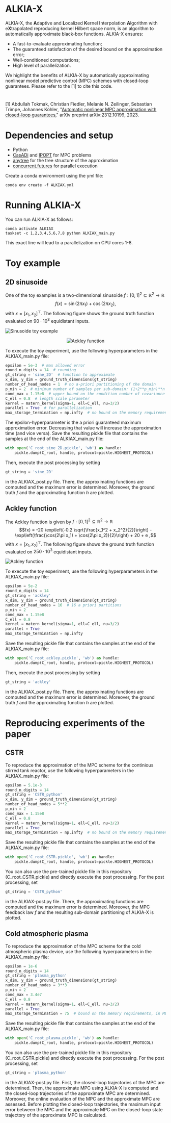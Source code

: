 # ALKIA-X
ALKIA-X, the **A**daptive and **L**ocalized **K**ernel **I**nterpolation **A**lgorithm with e**X**trapolated reproducing kernel Hilbert space norm, is an algorithm to automatically approximate black-box functions. 
ALKIA-X ensures:
* A fast-to-evaluate approximating function;
* The guaranteed satisfaction of the desired bound on the approximation error;
* Well-conditioned computations;
* High level of parallelization.
  
We highlight the benefits of ALKIA-X by automatically approximating nonlinear model predictive control (MPC) schemes with closed-loop guarantees. 
Please refer to the [1] to cite this code.
#
[1] Abdullah Tokmak, Christian Fiedler, Melanie N. Zeilinger, Sebastian Trimpe, Johannes Köhler, "[Automatic nonlinear MPC approximation with closed-loop guarantees](https://arxiv.org/pdf/2312.10199.pdf)," arXiv preprint arXiv:2312.10199, 2023.


# Dependencies and setup

* Python
* [CasADi](https://web.casadi.org/) and [IPOPT](https://coin-or.github.io/Ipopt/) for MPC problems
* [anytree](https://anytree.readthedocs.io/en/stable/) for the tree structure of the approximation
* [concurrent.futures](https://docs.python.org/3/library/concurrent.futures.html) for parallel execution


Create a conda environment using the yml file:
```
conda env create -f ALKIAX.yml
```


# Running ALKIA-X 
You can run ALKIA-X as follows:
```
conda activate ALKIAX
taskset -c 1,2,3,4,5,6,7,8 python ALKIAX_main.py
```
This exact line will lead to a parallelization on CPU cores 1-8.



# Toy example
## 2D sinusoide
One of the toy examples is a two-dimensional sinusoide $f{:} [0,1]^2\subseteq\mathbb{R}^2\rightarrow \mathbb{R}$
$$f(x) = \sin(2\pi x_1)+ \cos(2\pi x_2),$$ with $x=[x_1,x_2]^\top.$
The following figure shows the ground truth function evaluated on $90\cdot 10^3$ equidistant inputs.


![Sinusoide toy example](sine_2D.png)
<div style="text-align:center">
  <img src="ackley.png" alt="Ackley function" />
</div>

To execute the toy experiment, use the following hyperparameters in the ALKIAX_main.py file:
```python
epsilon = 5e-3  # max allowed error
round_n_digits = 14  # rounding
gt_string = 'sine_2D'  # function to approximate
x_dim, y_dim = ground_truth_dimensions(gt_string)
number_of_head_nodes = 1  # no a-priori partitioning of the domain
p_min = 2  # minimum number of samples per sub-domain: (1+2**p_min)**n
cond_max = 1.15e8  # upper bound on the condition number of covariance matrices
C_ell = 0.8  # length scale parameter
kernel = matern_kernel(sigma=1, ell=C_ell, nu=3/2)
parallel = True  # for parallelization
max_storage_termination = np.infty  # no bound on the memory requirements
```
The epsilon-hyperparameter is the a priori guaranteed maximum approximation error. 
Decreasing that value will increase the approximation time (and vice versa).
Save the resulting pickle file that contains the samples at the end of the ALKIAX_main.py file:
```python
with open('C_root_sine_2D.pickle', 'wb') as handle:
    pickle.dump(C_root, handle, protocol=pickle.HIGHEST_PROTOCOL)
```

Then, execute the post processing by setting 
```python
gt_string = 'sine_2D'
```
in the ALKIAX_post.py file. 
There, the approximating functions are computed and the maximum error is determined.
Moreover, the ground truth $f$ and the approximating function $h$ are plotted.

## Ackley function
The Ackley function is given by $f{:} [0,1]^2\subseteq\mathbb{R}^2\rightarrow \mathbb{R}$
$$fx) = -20 \exp\left(-0.2 \sqrt{\frac{x_1^2 + x_2^2}{2}}\right) - \exp\left(\frac{\cos(2\pi x_1) + \cos(2\pi x_2)}{2}\right) + 20 + e
,$$ with $x=[x_1,x_2]^\top.$
The following figure shows the ground truth function evaluated on $250\cdot 10^3$ equidistant inputs.


![Ackley function](ackley.png)


To execute the toy experiment, use the following hyperparameters in the ALKIAX_main.py file:
```python
epsilon = 5e-2
round_n_digits = 14
gt_string = 'ackley'
x_dim, y_dim = ground_truth_dimensions(gt_string)
number_of_head_nodes = 16  # 16 a priori partitions
p_min = 2
cond_max = 1.15e8
C_ell = 0.8
kernel = matern_kernel(sigma=1, ell=C_ell, nu=3/2)
parallel = True
max_storage_termination = np.infty
```
Save the resulting pickle file that contains the samples at the end of the ALKIAX_main.py file:
```python
with open('C_root_ackley.pickle', 'wb') as handle:
    pickle.dump(C_root, handle, protocol=pickle.HIGHEST_PROTOCOL)
```

Then, execute the post processing by setting 
```python
gt_string = 'ackley'
```
in the ALKIAX_post.py file. 
There, the approximating functions are computed and the maximum error is determined.
Moreover, the ground truth $f$ and the approximating function $h$ are plotted.



# Reproducing experiments of the paper
## CSTR
To reproduce the approximation of the MPC scheme for the continious stirred tank reactor, use the following hyperparameters in the ALKIAX_main.py file:
```python
epsilon = 5.1e-3
round_n_digits = 14
gt_string = 'CSTR_python'
x_dim, y_dim = ground_truth_dimensions(gt_string)
number_of_head_nodes = 5**2
p_min = 2
cond_max = 1.15e8
C_ell = 0.8
kernel = matern_kernel(sigma=1, ell=C_ell, nu=3/2)
parallel = True
max_storage_termination = np.infty  # no bound on the memory requirements
```

Save the resulting pickle file that contains the samples at the end of the ALKIAX_main.py file:
```python
with open('C_root_CSTR.pickle', 'wb') as handle:
    pickle.dump(C_root, handle, protocol=pickle.HIGHEST_PROTOCOL)
```

You can also use the pre-trained pickle file in this repository (C_root_CSTR.pickle) and directly execute the post processing.
For the post processing, set 
```python
gt_string = 'CSTR_python'
```
in the ALKIAX-post.py file.
There, the approximating functions are computed and the maximum error is determined.
Moreover, the MPC feedback law $f$ and the resulting sub-domain partitioning of ALKIA-X is plotted.




## Cold atmospheric plasma
To reproduce the approximation of the MPC scheme for the cold atmospheric plasma device, use the following hyperparameters in the ALKIAX_main.py file:
```python
epsilon = 1e-6
round_n_digits = 14
gt_string = 'plasma_python'
x_dim, y_dim = ground_truth_dimensions(gt_string)
number_of_head_nodes = 3**3
p_min = 2
cond_max = 3.4e7
C_ell = 0.8
kernel = matern_kernel(sigma=1, ell=C_ell, nu=3/2)
parallel = True
max_storage_termination = 75  # bound on the memory requirements, in MB
```

Save the resulting pickle file that contains the samples at the end of the ALKIAX_main.py file:
```python
with open('C_root_plasma.pickle', 'wb') as handle:
    pickle.dump(C_root, handle, protocol=pickle.HIGHEST_PROTOCOL)
```

You can also use the pre-trained pickle file in this repository (C_root_CSTR.pickle) and directly execute the post processing.
For the post processing, set 
```python
gt_string = 'plasma_python'
```
in the ALKIAX-post.py file.
First, the closed-loop trajectories of the MPC are determined.
Then, the approximate MPC using ALKIA-X is computed and the closed-loop trajectories of the approximate MPC are determined.
Moreover, the online evaluation of the MPC and the approximate MPC are assessed.
Before plotting the closed-loop trajectories, the maximum input error between the MPC and the approximate MPC on the closed-loop state trajectory of the approximate MPC is calculated.



